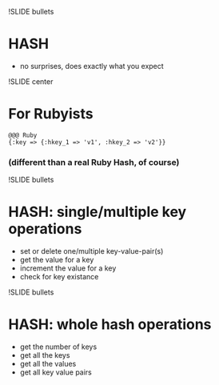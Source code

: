 !SLIDE bullets
# HASH #
* no surprises, does exactly what you expect

!SLIDE center
# For Rubyists #
    @@@ Ruby
    {:key => {:hkey_1 => 'v1', :hkey_2 => 'v2'}}
### (different than a real Ruby Hash, of course) ###

!SLIDE bullets
# HASH: single/multiple key operations #
* set or delete one/multiple key-value-pair(s)
* get the value for a key
* increment the value for a key
* check for key existance

!SLIDE bullets
# HASH: whole hash operations #
* get the number of keys
* get all the keys
* get all the values
* get all key value pairs
